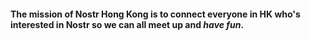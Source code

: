 #### The mission of Nostr Hong Kong is to connect everyone in HK who's interested in Nostr so we can all meet up and *have fun*.
